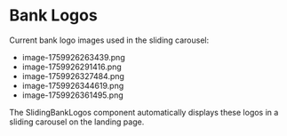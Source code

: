# Bank Logos

Current bank logo images used in the sliding carousel:

- image-1759926263439.png
- image-1759926291416.png  
- image-1759926327484.png
- image-1759926344619.png
- image-1759926361495.png

The SlidingBankLogos component automatically displays these logos in a sliding carousel on the landing page.